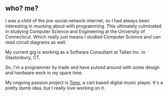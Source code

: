 ## who? me?

I was a child of the pre-social network internet, so I had always been interesting in mucking about with programming.  This ultimately culminated in studying Computer Science and Engineering at the University of Connecticut.  Which really just means I studied Computer Science and can read circuit diagrams as well.

My current gig is working as a Software Consultant at Tallan Inc. in Glastonbury, CT.

So, I'm a programmer by trade and have putzed around with some design and hardware work in my spare time.

My ongoing passion project is [Tono](https://mattia.id/blog/tono), a cart based digital music player.  It's a pretty dumb idea, but I really love working on it.